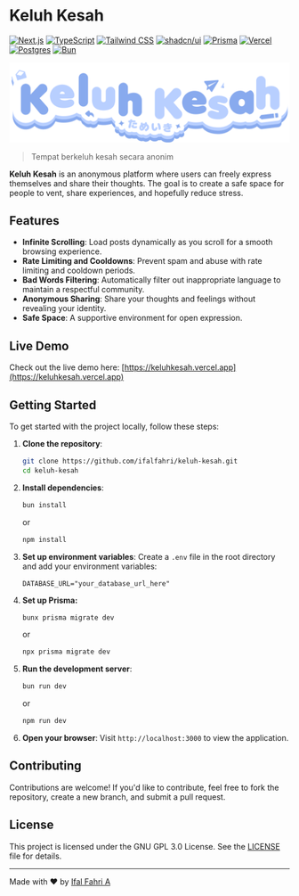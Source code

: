 # Keluh Kesah

[![Next.js](https://img.shields.io/badge/Next.js-black?style=flat-square&logo=next.js&logoColor=white)](#)
[![TypeScript](https://img.shields.io/badge/TypeScript-3178C6?style=flat-square&logo=typescript&logoColor=fff)](#)
[![Tailwind CSS](https://img.shields.io/badge/Tailwind_CSS-38B2AC?style=flat-square&logo=tailwind-css&logoColor=white)](#)
[![shadcn/ui](https://img.shields.io/badge/shadcn%2Fui-000?style=flat-square&logo=shadcnui&logoColor=fff)](#)
[![Prisma](https://img.shields.io/badge/Prisma-2D3748?style=flat-square&logo=prisma&logoColor=white)](#)
[![Vercel](https://img.shields.io/badge/Vercel-%23000000.svg?style=flat-square&logo=vercel&logoColor=white)](#)
[![Postgres](https://img.shields.io/badge/Postgres-%23316192.svg?style=flat-square&logo=postgresql&logoColor=white)](#)
[![Bun](https://img.shields.io/badge/Bun-orange?style=flat-square&logo=bun&logoColor=white)](#)

![Logo](public/keluhkesah.png)

> Tempat berkeluh kesah secara anonim

**Keluh Kesah** is an anonymous platform where users can freely express themselves and share their thoughts. The goal is to create a safe space for people to vent, share experiences, and hopefully reduce stress.



## Features

- **Infinite Scrolling**: Load posts dynamically as you scroll for a smooth browsing experience.
- **Rate Limiting and Cooldowns**: Prevent spam and abuse with rate limiting and cooldown periods.
- **Bad Words Filtering**: Automatically filter out inappropriate language to maintain a respectful community.
- **Anonymous Sharing**: Share your thoughts and feelings without revealing your identity.
- **Safe Space**: A supportive environment for open expression.


## Live Demo

Check out the live demo here: [https://keluhkesah.vercel.app](https://keluhkesah.vercel.app)


## Getting Started

To get started with the project locally, follow these steps:

1. **Clone the repository**:
   ```bash
   git clone https://github.com/ifalfahri/keluh-kesah.git
   cd keluh-kesah
   ```

2. **Install dependencies**:
   ```bash
   bun install
   ```
   or
    ```bash
   npm install
   ```

3. **Set up environment variables**:
   Create a `.env` file in the root directory and add your environment variables:
   ```env
   DATABASE_URL="your_database_url_here"
   ```

4. **Set up Prisma:**
    ``` bash
    bunx prisma migrate dev
    ```
   or
    ``` bash
    npx prisma migrate dev
    ```


5. **Run the development server**:
   ```bash
   bun run dev
   ```
   or
    ```bash
   npm run dev
   ```

6. **Open your browser**:
   Visit `http://localhost:3000` to view the application.



## Contributing

Contributions are welcome! If you'd like to contribute, feel free to fork the repository, create a new branch, and submit a pull request.



## License

This project is licensed under the GNU GPL 3.0 License. See the [LICENSE](LICENSE) file for details.

---

Made with ❤️ by [Ifal Fahri A](https://ifal.me)